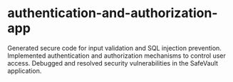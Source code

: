# authentication-and-authorization-app
Generated secure code for input validation and SQL injection prevention.  Implemented authentication and authorization mechanisms to control user access.  Debugged and resolved security vulnerabilities in the SafeVault application.
